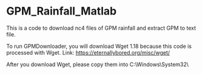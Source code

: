 # GPM_Rainfall_Matlab
This is a code to download nc4 files of GPM rainfall and extract GPM to text file.

To run GPMDownloader, you will download Wget 1.18 because this code is processed with Wget.
Link: https://eternallybored.org/misc/wget/

After you download Wget, please copy them into C:\Windows\System32\
